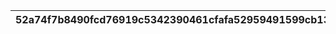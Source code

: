 |52a74f7b8490fcd76919c5342390461cfafa52959491599cb13495c206b580d6|c59309f1861a64ec5927a15221b8e0cbc4d733a734357a0e70e0f06ec217dcde|144e01bb775d5718b40a1e43f99bee45a831cadc3e89c3da34948a5195e7ae9c|bee6714e494d7bc9fb63a0379502664147df7115494e3dd3c1297c2a1e8659ce|d1758800f566686123fdabad50c1ee082d917ba363b206662a334b701fb6f93e|c076ebdca24ac78f8e0468ba43244f7dd420f56a9d08299d6d111e150e908059|98e257463e4369a805ed3fdba277ab1f7921ad3112e861be033137c25b1bd229|4715889a2da4f1e01aab883c1f0ec91deb7e93a578bde8167d35062d19b1aead|7ab5df4a6ace812811b42200791f2ec3317a8a22ef2b15271d6337d7b70aa7ae|f982bb306f22fc1e8293fe71c10821d63c47460a6b24e2009b314219291b22d8|be4f717d58b9926646b7bd1830fb88be508c80f0cb61832b658f1a69250f8d2f|
| --- | --- | --- | --- | --- | --- | --- | --- | --- | --- | --- |